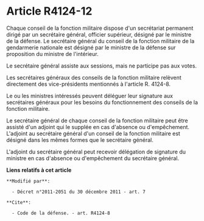 # Article R4124-12

Chaque conseil de la fonction militaire dispose d'un secrétariat permanent dirigé par un secrétaire général, officier
supérieur, désigné par le ministre de la défense. Le secrétaire général du conseil de la fonction militaire de la gendarmerie
nationale est désigné par le ministre de la défense sur proposition du ministre de l'intérieur. 

Le secrétaire général assiste aux sessions, mais ne participe pas aux votes. 

Les secrétaires généraux des conseils de la fonction militaire relèvent directement des vice-présidents mentionnés à
l'article R. 4124-8. 

Le ou les ministres intéressés peuvent déléguer leur signature aux secrétaires généraux pour les besoins du fonctionnement
des conseils de la fonction militaire.

Le secrétaire général de chaque conseil de la fonction militaire peut être assisté d'un adjoint qui le supplée en cas
d'absence ou d'empêchement. L'adjoint au secrétaire général d'un conseil de la fonction militaire est désigné dans les mêmes
formes que le secrétaire général. 

L'adjoint du secrétaire général peut recevoir délégation de signature du ministre en cas d'absence ou d'empêchement du
secrétaire général.

**Liens relatifs à cet article**

	**Modifié par**:

	  - Décret n°2011-2051 du 30 décembre 2011 - art. 7

	**Cite**:

	  - Code de la défense. - art. R4124-8

